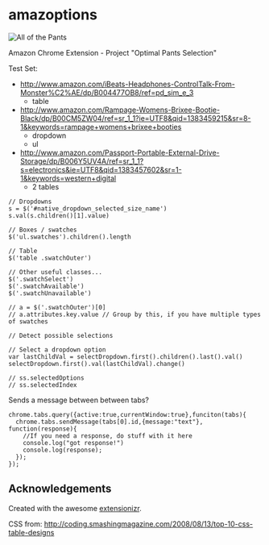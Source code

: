 amazoptions
===========

![All of the Pants](http://i.imgflip.com/4jxpi.jpg)

Amazon Chrome Extension - Project "Optimal Pants Selection"

Test Set:

- http://www.amazon.com/iBeats-Headphones-ControlTalk-From-Monster%C2%AE/dp/B004477OB8/ref=pd_sim_e_3
    - table
- http://www.amazon.com/Rampage-Womens-Brixee-Bootie-Black/dp/B00CM5ZW04/ref=sr_1_1?ie=UTF8&qid=1383459215&sr=8-1&keywords=rampage+womens+brixee+booties
    - dropdown
    - ul
- http://www.amazon.com/Passport-Portable-External-Drive-Storage/dp/B006Y5UV4A/ref=sr_1_1?s=electronics&ie=UTF8&qid=1383457602&sr=1-1&keywords=western+digital
    - 2 tables


```
// Dropdowns
s = $('#native_dropdown_selected_size_name')
s.val(s.children()[1].value)

// Boxes / swatches
$('ul.swatches').children().length

// Table
$('table .swatchOuter')

// Other useful classes...
$('.swatchSelect')
$('.swatchAvailable')
$('.swatchUnavailable')
```

```
// a = $('.swatchOuter')[0]
// a.attributes.key.value // Group by this, if you have multiple types of swatches

// Detect possible selections

// Select a dropdown option
var lastChildVal = selectDropdown.first().children().last().val()
selectDropdown.first().val(lastChildVal).change()

// ss.selectedOptions
// ss.selectedIndex
```

Sends a message between between tabs?
```
chrome.tabs.query({active:true,currentWindow:true},funciton(tabs){
  chrome.tabs.sendMessage(tabs[0].id,{message:"text"}, function(response){
    //If you need a response, do stuff with it here
    console.log("got response!")
    console.log(response);
  });
});
```


## Acknowledgements

Created with the awesome [extensionizr](http://extensionizr.com).

CSS from: http://coding.smashingmagazine.com/2008/08/13/top-10-css-table-designs

